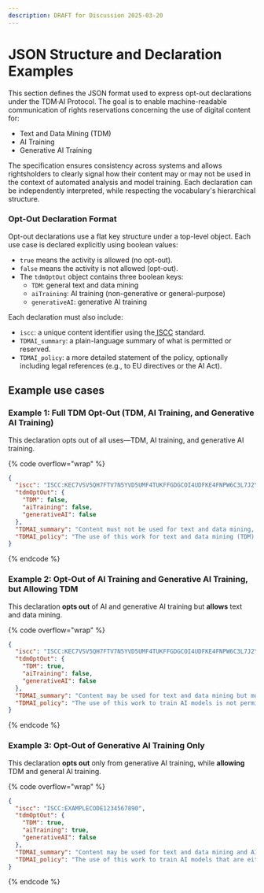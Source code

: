 ```yaml
---
description: DRAFT for Discussion 2025-03-20
---
```


# JSON Structure and Declaration Examples

This section defines the JSON format used to express opt-out declarations under the TDM·AI Protocol. The goal is to enable machine-readable communication of rights reservations concerning the use of digital content for:

* Text and Data Mining (TDM)
* AI Training
* Generative AI Training

The specification ensures consistency across systems and allows rightsholders to clearly signal how their content may or may not be used in the context of automated analysis and model training. Each declaration can be independently interpreted, while respecting the vocabulary's hierarchical structure.

### Opt-Out Declaration Format

Opt-out declarations use a flat key structure under a top-level object. Each use case is declared explicitly using boolean values:

* `true` means the activity is allowed (no opt-out).
* `false` means the activity is not allowed (opt-out).
* The `tdmOptOut` object contains three boolean keys:
  * `TDM`: general text and data mining
  * `aiTraining`: AI training (non-generative or general-purpose)
  * `generativeAI`: generative AI training

Each declaration must also include:

* `iscc`: a unique content identifier using the[ ISCC](https://iscc.io) standard.
* `TDMAI_summary`: a plain-language summary of what is permitted or reserved.
* `TDMAI_policy`: a more detailed statement of the policy, optionally including legal references (e.g., to EU directives or the AI Act).

## Example use cases

### **Example 1: Full TDM Opt-Out (TDM, AI Training, and Generative AI Training)**

This declaration opts out of all uses—TDM, AI training, and generative AI training.

{% code overflow="wrap" %}
```json
{
  "iscc": "ISCC:KEC7VSV5QH7FTV7N5YVD5UMF4TUKFFGDGCOI4UDFKE4FNPW6C3L7J2Y",
  "tdmOptOut": {
    "TDM": false,
    "aiTraining": false,
    "generativeAI": false
  },
  "TDMAI_summary": "Content must not be used for text and data mining, AI training, or generative AI training.",
  "TDMAI_policy": "The use of this work for text and data mining (TDM) is not permitted. This includes any automated analytical technique aimed at analyzing text or data in digital form to generate information, such as patterns, trends, or correlations. As a result, the work may also not be used for training general-purpose AI models or other systems, including those designed to generate synthetic content. This reservation is made in accordance with Article 4(3) of Directive 2019/790 (CDSM Directive)."
}
```
{% endcode %}

### **Example 2: Opt-Out of AI Training and Generative AI Training, but Allowing TDM**

This declaration **opts out** of AI and generative AI training but **allows** text and data mining.

{% code overflow="wrap" %}
```json
{
  "iscc": "ISCC:KEC7VSV5QH7FTV7N5YVD5UMF4TUKFFGDGCOI4UDFKE4FNPW6C3L7J2Y",
  "tdmOptOut": {
    "TDM": true,
    "aiTraining": false,
    "generativeAI": false
  },
  "TDMAI_summary": "Content may be used for text and data mining but must not be used for AI training or generative AI training.",
  "TDMAI_policy": "The use of this work to train AI models is not permitted. This includes training general-purpose AI systems or other models capable of performing a wide range of tasks such as labeling, classification, pattern recognition, decision-making, or semantic content understanding. Use of the work for training generative AI models is also prohibited. However, text and data mining (TDM) is permitted in accordance with Article 4 of Directive 2019/790 (CDSM Directive), provided it does not serve the purpose of model training."
}

```
{% endcode %}

### **Example 3: Opt-Out of Generative AI Training Only**

This declaration **opts out** only from generative AI training, while **allowing** TDM and general AI training.

{% code overflow="wrap" %}
```json
{
  "iscc": "ISCC:EXAMPLECODE1234567890",
  "tdmOptOut": {
    "TDM": true,
    "aiTraining": true,
    "generativeAI": false
  },
  "TDMAI_summary": "Content may be used for text and data mining and AI training but must not be used for generative AI training.",
  "TDMAI_policy": "The use of this work to train AI models that are either (a) general-purpose AI systems with the capacity to generate synthetic content such as text, images, audio, or video, or (b) other types of AI systems whose primary purpose is the generation of such content, is not permitted. Text and Data Mining (TDM) is allowed for non-generative purposes, including training AI systems that do not produce synthetic outputs, in accordance with Article 4 of Directive 2019/790 (CDSM Directive), and for scientific research or temporary reproduction under Article 5(1) of Directive 2001/29/EC."
}
```
{% endcode %}
